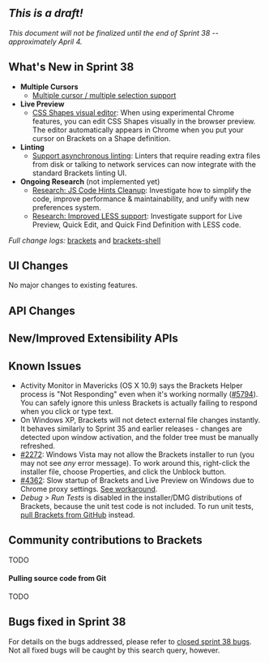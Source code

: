_This is a draft!_
--------------------
_This document will not be finalized until the end of Sprint 38 -- approximately April 4._

What's New in Sprint 38
-----------------------
* **Multiple Cursors**
    * [Multiple cursor / multiple selection support](https://trello.com/c/g58aNzCz/1187-finish-multiple-selection-multiple-cursor-support)
* **Live Preview**
    * [CSS Shapes visual editor](https://trello.com/c/iUHklzZB/1145-shapes-editor-extension-integrate-into-brackets): When using experimental Chrome features, you can edit CSS Shapes visually in the browser preview. The editor automatically appears in Chrome when you put your cursor on Brackets on a Shape definition.
* **Linting**
    * [Support asynchronous linting](https://github.com/adobe/brackets/pull/6530): Linters that require reading extra files from disk or talking to network services can now integrate with the standard Brackets linting UI.
* **Ongoing Research** (not implemented yet)
    * [Research: JS Code Hints Cleanup](https://trello.com/c/heHZlATB/1158-research-js-code-hints-cleanup): Investigate how to simplify the code, improve performance & maintainability, and unify with new preferences system.
    * [Research: Improved LESS support](https://trello.com/c/qv5gTqXp/1163-s-research-early-less-support): Investigate support for Live Preview, Quick Edit, and Quick Find Definition with LESS code.


_Full change logs:_ [brackets](https://github.com/adobe/brackets/compare/sprint-37...sprint-38#commits_bucket) and [brackets-shell](https://github.com/adobe/brackets-shell/compare/sprint-37...sprint-38#commits_bucket)


UI Changes
----------
No major changes to existing features.


API Changes
-----------

New/Improved Extensibility APIs
-------------------------------


Known Issues
------------
* Activity Monitor in Mavericks (OS X 10.9) says the Brackets Helper process is "Not Responding" even when it's working normally ([#5794](https://github.com/adobe/brackets/issues/5794)). You can safely ignore this unless Brackets is actually failing to respond when you click or type text.
* On Windows XP, Brackets will not detect external file changes instantly. It behaves similarly to Sprint 35 and earlier releases - changes are detected upon window activation, and the folder tree must be manually refreshed.
* [#2272](https://github.com/adobe/brackets/issues/2272): Windows Vista may not allow the Brackets installer to run (you may not see _any_ error message). To work around this, right-click the installer file, choose Properties, and click the Unblock button.
* [#4362](https://github.com/adobe/brackets/issues/4362): Slow startup of Brackets and Live Preview on Windows due to Chrome proxy settings. [See workaround](https://support.google.com/chrome/answer/106010?hl=en).
* _Debug > Run Tests_ is disabled in the installer/DMG distributions of Brackets, because the unit test code is not included. To run unit tests, [pull Brackets from GitHub](https://github.com/adobe/brackets/wiki/How-to-Hack-on-Brackets#wiki-getcode) instead.


Community contributions to Brackets
-----------------------------------
TODO

#### Pulling source code from Git
TODO

Bugs fixed in Sprint 38
-----------------------
For details on the bugs addressed, please refer to [closed sprint 38 bugs](https://github.com/adobe/brackets/issues?labels=&milestone=25&state=closed). Not all fixed bugs will be caught by this search query, however.